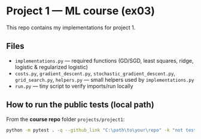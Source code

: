 # Project 1 — ML course (ex03)

This repo contains my implementations for project 1.

## Files
- `implementations.py` — required functions (GD/SGD, least squares, ridge, logistic & regularized logistic)
- `costs.py`, `gradient_descent.py`, `stochastic_gradient_descent.py`, `grid_search.py`, `helpers.py` — small helpers used by `implementations.py`
- `run.py` — tiny script to verify imports/run locally

## How to run the public tests (local path)
From the **course repo** folder `projects/project1`:
```bash
python -m pytest . -q --github_link "C:\path\to\your\repo" -k "not test_github_link_format"
